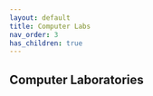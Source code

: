 ```yaml
---
layout: default
title: Computer Labs
nav_order: 3
has_children: true
---
```


## Computer Laboratories
